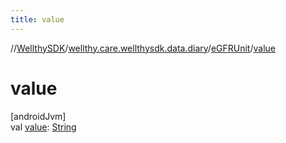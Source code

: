 ```yaml
---
title: value
---
```

//[WellthySDK](../../../index.html)/[wellthy.care.wellthysdk.data.diary](../index.html)/[eGFRUnit](index.html)/[value](value.html)



# value



[androidJvm]\
val [value](value.html): [String](https://kotlinlang.org/api/latest/jvm/stdlib/kotlin/-string/index.html)




